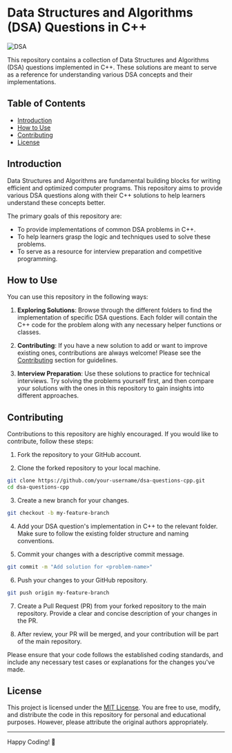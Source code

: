 # Data Structures and Algorithms (DSA) Questions in C++

![DSA](https://i.imgur.com/XhL1ghJ.png)

This repository contains a collection of Data Structures and Algorithms (DSA) questions implemented in C++. These solutions are meant to serve as a reference for understanding various DSA concepts and their implementations.

## Table of Contents

- [Introduction](#introduction)
- [How to Use](#how-to-use)
- [Contributing](#contributing)
- [License](#license)

## Introduction

Data Structures and Algorithms are fundamental building blocks for writing efficient and optimized computer programs. This repository aims to provide various DSA questions along with their C++ solutions to help learners understand these concepts better.

The primary goals of this repository are:
- To provide implementations of common DSA problems in C++.
- To help learners grasp the logic and techniques used to solve these problems.
- To serve as a resource for interview preparation and competitive programming.

## How to Use

You can use this repository in the following ways:

1. **Exploring Solutions**: Browse through the different folders to find the implementation of specific DSA questions. Each folder will contain the C++ code for the problem along with any necessary helper functions or classes.

2. **Contributing**: If you have a new solution to add or want to improve existing ones, contributions are always welcome! Please see the [Contributing](#contributing) section for guidelines.

3. **Interview Preparation**: Use these solutions to practice for technical interviews. Try solving the problems yourself first, and then compare your solutions with the ones in this repository to gain insights into different approaches.

## Contributing

Contributions to this repository are highly encouraged. If you would like to contribute, follow these steps:

1. Fork the repository to your GitHub account.

2. Clone the forked repository to your local machine.

```bash
git clone https://github.com/your-username/dsa-questions-cpp.git
cd dsa-questions-cpp
```

3. Create a new branch for your changes.

```bash
git checkout -b my-feature-branch
```

4. Add your DSA question's implementation in C++ to the relevant folder. Make sure to follow the existing folder structure and naming conventions.

5. Commit your changes with a descriptive commit message.

```bash
git commit -m "Add solution for <problem-name>"
```

6. Push your changes to your GitHub repository.

```bash
git push origin my-feature-branch
```

7. Create a Pull Request (PR) from your forked repository to the main repository. Provide a clear and concise description of your changes in the PR.

8. After review, your PR will be merged, and your contribution will be part of the main repository.

Please ensure that your code follows the established coding standards, and include any necessary test cases or explanations for the changes you've made.

## License

This project is licensed under the [MIT License](LICENSE). You are free to use, modify, and distribute the code in this repository for personal and educational purposes. However, please attribute the original authors appropriately.

---

Happy Coding! 🚀
